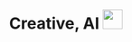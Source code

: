 
<h1 align="center"><b>Creative, AI </b><img src="https://media.giphy.com/media/hvRJCLFzcasrR4ia7z/giphy.gif" width="35"></h1>

